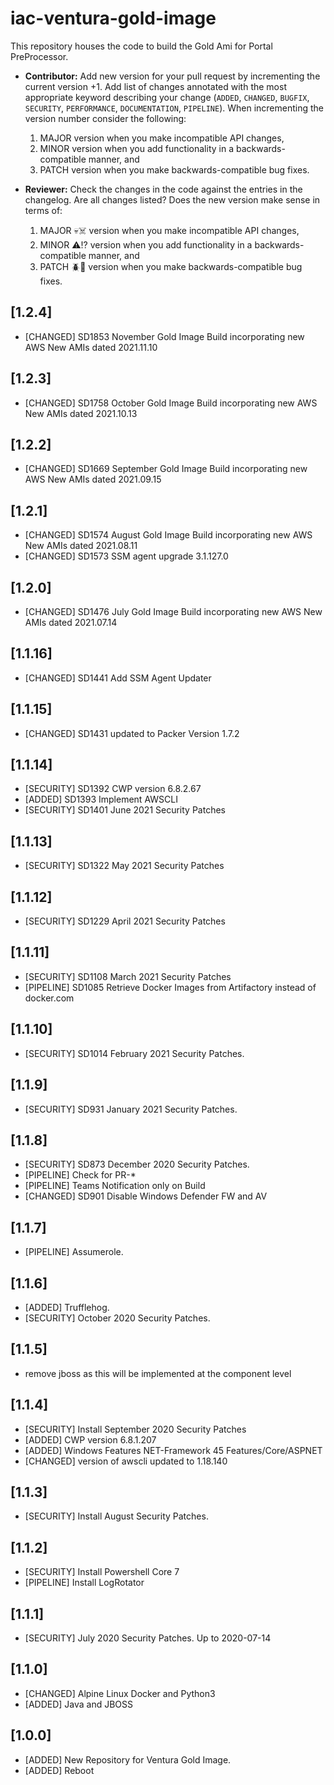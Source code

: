 # iac-ventura-gold-image
This repository houses the code to build the Gold Ami for Portal PreProcessor.

* **Contributor:** Add new version for your pull request by incrementing the current version +1. Add list of changes annotated with the most appropriate keyword describing your change (`ADDED`, `CHANGED`, `BUGFIX`, `SECURITY`, `PERFORMANCE`, `DOCUMENTATION`, `PIPELINE`).
When incrementing the version number consider the following:

    1. MAJOR version when you make incompatible API changes,
    2. MINOR version when you add functionality in a backwards-compatible manner, and
    3. PATCH version when you make backwards-compatible bug fixes.

<!-- Keywords:
 ADDED - Introduction of a new feature or aspect that did not previously exist.
 CHANGED - Enhancement or change to an existing feature.
 FIXED - Fixing of an existing bug without changing functionality.
 SECURITY - Relating to any security enhancement, closure of vulnerability, etc.
 PERFORMANCE - Performance enhancement, that doesn't explicitly change functionality.
 DOCUMENTATION - A documentation only change
 PIPELINE - A change to a component's own CI/CD pipeline
 -->

* **Reviewer:** Check the changes in the code against the entries in the changelog. Are all changes listed? Does the new version make sense in terms of:

    1. MAJOR :skull::skull_and_crossbones: version when you make incompatible API changes,
    2. MINOR :warning::interrobang: version when you add functionality in a backwards-compatible manner, and
    3. PATCH :beetle::bug: version when you make backwards-compatible bug  fixes.

<!-- Add new versions below here -->
## [1.2.4]
 * [CHANGED] SD1853 November Gold Image Build incorporating new AWS New AMIs dated 2021.11.10

## [1.2.3]
 * [CHANGED] SD1758 October Gold Image Build incorporating new AWS New AMIs dated 2021.10.13

## [1.2.2]
 * [CHANGED] SD1669 September Gold Image Build incorporating new AWS New AMIs dated 2021.09.15

## [1.2.1]
 * [CHANGED] SD1574 August Gold Image Build incorporating new AWS New AMIs dated 2021.08.11
 * [CHANGED] SD1573 SSM agent upgrade 3.1.127.0
 
## [1.2.0]
 * [CHANGED] SD1476 July Gold Image Build incorporating new AWS New AMIs dated 2021.07.14

## [1.1.16]
 * [CHANGED] SD1441 Add SSM Agent Updater

## [1.1.15]
 * [CHANGED] SD1431 updated to Packer Version 1.7.2

## [1.1.14]
 * [SECURITY] SD1392 CWP version 6.8.2.67
 * [ADDED] SD1393 Implement AWSCLI
 * [SECURITY] SD1401 June 2021 Security Patches

## [1.1.13]
 * [SECURITY] SD1322 May 2021 Security Patches

## [1.1.12]
 * [SECURITY] SD1229 April 2021 Security Patches

## [1.1.11]
 * [SECURITY] SD1108 March 2021 Security Patches
 * [PIPELINE] SD1085 Retrieve Docker Images from Artifactory instead of docker.com 

## [1.1.10]
 * [SECURITY] SD1014 February 2021 Security Patches.

## [1.1.9]
 * [SECURITY] SD931 January 2021 Security Patches.
 
## [1.1.8]
 * [SECURITY] SD873 December 2020 Security Patches.
 * [PIPELINE] Check for PR-*
 * [PIPELINE] Teams Notification only on Build
 * [CHANGED] SD901 Disable Windows Defender FW and AV

## [1.1.7]
 * [PIPELINE] Assumerole.

## [1.1.6]
 * [ADDED] Trufflehog.
 * [SECURITY] October 2020 Security Patches.

## [1.1.5]
 * remove jboss as this will be implemented at the component level

## [1.1.4]
 * [SECURITY] Install September 2020 Security Patches
 * [ADDED] CWP version 6.8.1.207
 * [ADDED] Windows Features NET-Framework 45 Features/Core/ASPNET
 * [CHANGED] version of awscli updated to 1.18.140
 
## [1.1.3]
 * [SECURITY] Install August Security Patches.

## [1.1.2]
 * [SECURITY] Install Powershell Core 7
 * [PIPELINE] Install LogRotator

## [1.1.1]
 * [SECURITY] July 2020 Security Patches. Up to 2020-07-14

## [1.1.0]
 * [CHANGED] Alpine Linux Docker and Python3
 * [ADDED] Java and JBOSS

## [1.0.0]
 * [ADDED] New Repository for Ventura Gold Image.
 * [ADDED] Reboot